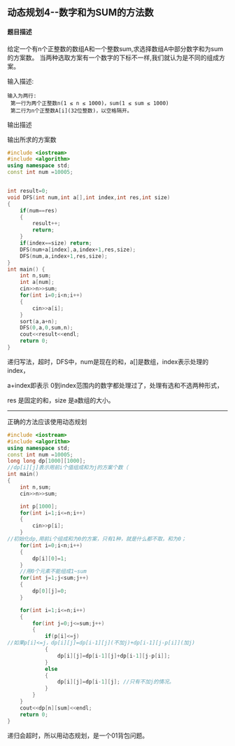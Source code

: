 ## 动态规划4--数字和为SUM的方法数

#### 题目描述

给定一个有n个正整数的数组A和一个整数sum,求选择数组A中部分数字和为sum的方案数。
当两种选取方案有一个数字的下标不一样,我们就认为是不同的组成方案。

输入描述:

```
输入为两行:
 第一行为两个正整数n(1 ≤ n ≤ 1000)，sum(1 ≤ sum ≤ 1000)
 第二行为n个正整数A[i](32位整数)，以空格隔开。
```

输出描述

输出所求的方案数

```c++
#include <iostream>
#include <algorithm>
using namespace std;
const int num =10005;


int result=0;
void DFS(int num,int a[],int index,int res,int size)
{
    if(num==res)
    {
        result++;
        return;
    }
    if(index==size) return;
    DFS(num+a[index],a,index+1,res,size);
    DFS(num,a,index+1,res,size);
}
int main() {
    int n,sum;
    int a[num];
    cin>>n>>sum;
    for(int i=0;i<n;i++)
    {
        cin>>a[i];
    }
    sort(a,a+n);
    DFS(0,a,0,sum,n);
    cout<<result<<endl;
    return 0;
}


```

递归写法，超时，DFS中，num是现在的和，a[]是数组，index表示处理的index，

a+index即表示 0到index范围内的数字都处理过了，处理有选和不选两种形式，

res 是固定的和，size 是a数组的大小。

---

正确的方法应该使用动态规划

```c++
#include <iostream>
#include <algorithm>
using namespace std;
const int num =10005;
long long dp[1000][1000];
//dp[i][j]表示用前i个值组成和为j的方案个数（
int main()
{
    int n,sum;
    cin>>n>>sum;

    int p[1000];
    for(int i=1;i<=n;i++)
    {
        cin>>p[i];
    }
//初始化dp,用前i个组成和为0的方案，只有1种，就是什么都不取，和为0；
    for(int i=0;i<n;i++)
    {
        dp[i][0]=1;
    }
    //用0个元素不能组成1~sum
    for(int j=1;j<sum;j++)
    {
        dp[0][j]=0;
    }

    for(int i=1;i<=n;i++)
    {
        for(int j=0;j<=sum;j++)
        {
            if(p[i]<=j) 
//如果p[i]<=j，dp[i][j]=dp[i-1][j](不加j)+dp[i-1][j-p[i]](加j)
            {
                dp[i][j]=dp[i-1][j]+dp[i-1][j-p[i]];
            }
            else
            {
                dp[i][j]=dp[i-1][j]; //只有不加j的情况。
            }
        }
    }
    cout<<dp[n][sum]<<endl;
    return 0;
}
```

递归会超时，所以用动态规划，是一个01背包问题。